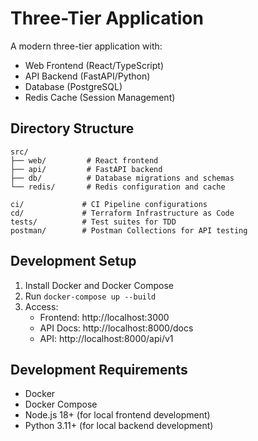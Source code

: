 # Three-Tier Application

A modern three-tier application with:
- Web Frontend (React/TypeScript)
- API Backend (FastAPI/Python)
- Database (PostgreSQL)
- Redis Cache (Session Management)

## Directory Structure
```
src/
├── web/         # React frontend
├── api/         # FastAPI backend
├── db/          # Database migrations and schemas
└── redis/       # Redis configuration and cache

ci/             # CI Pipeline configurations
cd/             # Terraform Infrastructure as Code
tests/          # Test suites for TDD
postman/        # Postman Collections for API testing
```

## Development Setup

1. Install Docker and Docker Compose
2. Run `docker-compose up --build`
3. Access:
   - Frontend: http://localhost:3000
   - API Docs: http://localhost:8000/docs
   - API: http://localhost:8000/api/v1

## Development Requirements
- Docker
- Docker Compose
- Node.js 18+ (for local frontend development)
- Python 3.11+ (for local backend development)
